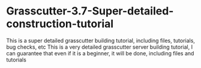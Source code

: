 # Grasscutter-3.7-Super-detailed-construction-tutorial
This is a super detailed grasscutter building tutorial, including files, tutorials, bug checks, etc
This is a very detailed grasscutter server building tutorial, I can guarantee that even if it is a beginner, it will be done, including files and tutorials
